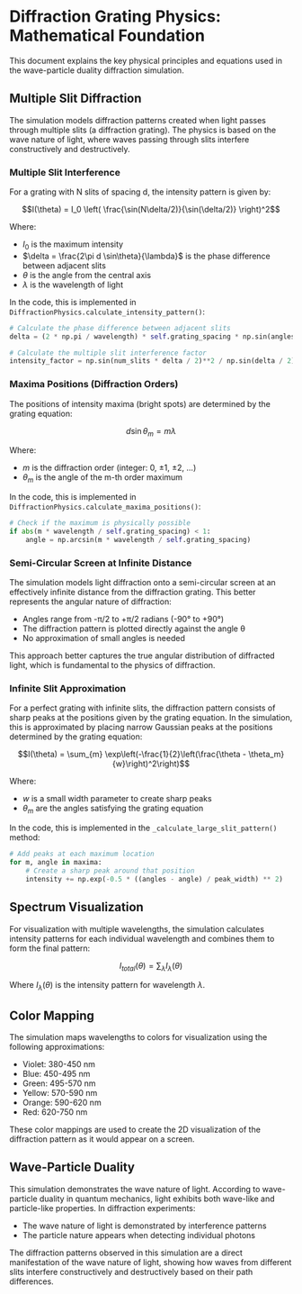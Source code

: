 # Diffraction Grating Physics: Mathematical Foundation

This document explains the key physical principles and equations used in the wave-particle duality diffraction simulation.

## Multiple Slit Diffraction

The simulation models diffraction patterns created when light passes through multiple slits (a diffraction grating). The physics is based on the wave nature of light, where waves passing through slits interfere constructively and destructively.

### Multiple Slit Interference

For a grating with N slits of spacing d, the intensity pattern is given by:

$$I(\theta) = I_0 \left( \frac{\sin(N\delta/2)}{\sin(\delta/2)} \right)^2$$

Where:
- $I_0$ is the maximum intensity
- $\delta = \frac{2\pi d \sin\theta}{\lambda}$ is the phase difference between adjacent slits
- $\theta$ is the angle from the central axis
- $\lambda$ is the wavelength of light

In the code, this is implemented in `DiffractionPhysics.calculate_intensity_pattern()`:

```python
# Calculate the phase difference between adjacent slits
delta = (2 * np.pi / wavelength) * self.grating_spacing * np.sin(angles)

# Calculate the multiple slit interference factor
intensity_factor = np.sin(num_slits * delta / 2)**2 / np.sin(delta / 2)**2
```

### Maxima Positions (Diffraction Orders)

The positions of intensity maxima (bright spots) are determined by the grating equation:

$$d \sin\theta_m = m\lambda$$

Where:
- $m$ is the diffraction order (integer: 0, ±1, ±2, ...)
- $\theta_m$ is the angle of the m-th order maximum

In the code, this is implemented in `DiffractionPhysics.calculate_maxima_positions()`:

```python
# Check if the maximum is physically possible
if abs(m * wavelength / self.grating_spacing) < 1:
    angle = np.arcsin(m * wavelength / self.grating_spacing)
```

### Semi-Circular Screen at Infinite Distance

The simulation models light diffraction onto a semi-circular screen at an effectively infinite distance from the diffraction grating. This better represents the angular nature of diffraction:

- Angles range from -π/2 to +π/2 radians (-90° to +90°)
- The diffraction pattern is plotted directly against the angle θ
- No approximation of small angles is needed

This approach better captures the true angular distribution of diffracted light, which is fundamental to the physics of diffraction.

### Infinite Slit Approximation

For a perfect grating with infinite slits, the diffraction pattern consists of sharp peaks at the positions given by the grating equation. In the simulation, this is approximated by placing narrow Gaussian peaks at the positions determined by the grating equation:

$$I(\theta) = \sum_{m} \exp\left(-\frac{1}{2}\left(\frac{\theta - \theta_m}{w}\right)^2\right)$$

Where:
- $w$ is a small width parameter to create sharp peaks
- $\theta_m$ are the angles satisfying the grating equation

In the code, this is implemented in the `_calculate_large_slit_pattern()` method:

```python
# Add peaks at each maximum location
for m, angle in maxima:
    # Create a sharp peak around that position
    intensity += np.exp(-0.5 * ((angles - angle) / peak_width) ** 2)
```

## Spectrum Visualization

For visualization with multiple wavelengths, the simulation calculates intensity patterns for each individual wavelength and combines them to form the final pattern:

$$I_{total}(\theta) = \sum_{\lambda} I_{\lambda}(\theta)$$

Where $I_{\lambda}(\theta)$ is the intensity pattern for wavelength $\lambda$.

## Color Mapping

The simulation maps wavelengths to colors for visualization using the following approximations:

- Violet: 380-450 nm
- Blue: 450-495 nm
- Green: 495-570 nm
- Yellow: 570-590 nm
- Orange: 590-620 nm
- Red: 620-750 nm

These color mappings are used to create the 2D visualization of the diffraction pattern as it would appear on a screen.

## Wave-Particle Duality

This simulation demonstrates the wave nature of light. According to wave-particle duality in quantum mechanics, light exhibits both wave-like and particle-like properties. In diffraction experiments:

- The wave nature of light is demonstrated by interference patterns
- The particle nature appears when detecting individual photons

The diffraction patterns observed in this simulation are a direct manifestation of the wave nature of light, showing how waves from different slits interfere constructively and destructively based on their path differences. 